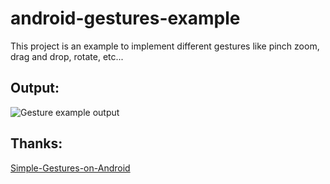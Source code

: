 # android-gestures-example
This project is an example to implement different gestures like pinch zoom, drag and drop, rotate, etc...

## Output:

![Gesture example output](https://github.com/RumitPatel/android-gestures-example/blob/feature/development/demo_images/android-gestures-demo.gif)

## Thanks:

[Simple-Gestures-on-Android](https://www.codeproject.com/Articles/319401/Simple-Gestures-on-Android)
